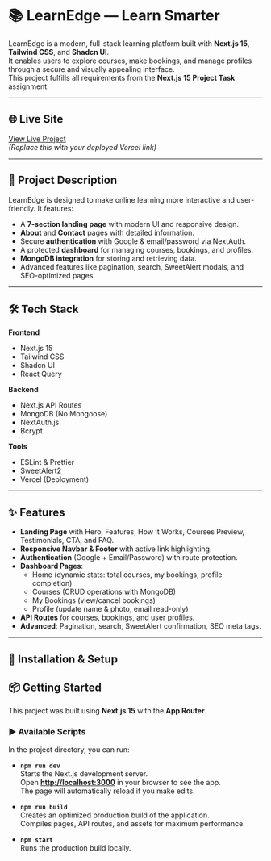 # 📚 LearnEdge — Learn Smarter

LearnEdge is a modern, full-stack learning platform built with **Next.js 15**, **Tailwind CSS**, and **Shadcn UI**.  
It enables users to explore courses, make bookings, and manage profiles through a secure and visually appealing interface.  
This project fulfills all requirements from the **Next.js 15 Project Task** assignment.

---

## 🌐 Live Site
[View Live Project](https://your-live-site-link.com)  
_(Replace this with your deployed Vercel link)_


---

## 📝 Project Description
LearnEdge is designed to make online learning more interactive and user-friendly. It features:
- A **7-section landing page** with modern UI and responsive design.
- **About** and **Contact** pages with detailed information.
- Secure **authentication** with Google & email/password via NextAuth.
- A protected **dashboard** for managing courses, bookings, and profiles.
- **MongoDB integration** for storing and retrieving data.
- Advanced features like pagination, search, SweetAlert modals, and SEO-optimized pages.

---

## 🛠 Tech Stack
**Frontend**
- Next.js 15  
- Tailwind CSS  
- Shadcn UI  
- React Query  

**Backend**
- Next.js API Routes  
- MongoDB (No Mongoose)  
- NextAuth.js  
- Bcrypt  

**Tools**
- ESLint & Prettier  
- SweetAlert2  
- Vercel (Deployment)

---

## ✨ Features
- **Landing Page** with Hero, Features, How It Works, Courses Preview, Testimonials, CTA, and FAQ.
- **Responsive Navbar & Footer** with active link highlighting.
- **Authentication** (Google + Email/Password) with route protection.
- **Dashboard Pages**:  
  - Home (dynamic stats: total courses, my bookings, profile completion)  
  - Courses (CRUD operations with MongoDB)  
  - My Bookings (view/cancel bookings)  
  - Profile (update name & photo, email read-only)  
- **API Routes** for courses, bookings, and user profiles.
- **Advanced**: Pagination, search, SweetAlert confirmation, SEO meta tags.

---

## 🔧 Installation & Setup

## 📦 Getting Started

This project was built using **Next.js 15** with the **App Router**.

### ▶ Available Scripts

In the project directory, you can run:

- **`npm run dev`**  
  Starts the Next.js development server.  
  Open **[http://localhost:3000](http://localhost:3000)** in your browser to see the app.  
  The page will automatically reload if you make edits.

- **`npm run build`**  
  Creates an optimized production build of the application.  
  Compiles pages, API routes, and assets for maximum performance.

- **`npm start`**  
  Runs the production build locally.
